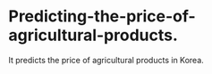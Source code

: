 # Predicting-the-price-of-agricultural-products.
It predicts the price of agricultural products in Korea.
